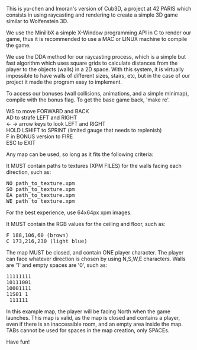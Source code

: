 <title>Welcome to YU-CHEN and LMORAN's \n <em>CUB3D</em></title>

This is yu-chen and lmoran's version of Cub3D, a project at 42 PARIS which consists in using raycasting and rendering to create a simple 3D game similar to Wolfenstein 3D.  
  
We use the MinilibX a simple X-Window programming API in C to render our game, thus it is recommended to use a MAC or LINUX machine to compile the game.  
  
We use the DDA method for our raycasting process, which is a simple but fast algorithm which uses square grids to calculate distances from the player to the objects (walls) in a 2D space. With this system, it is virtually impossible to have walls of different sizes, stairs, etc, but in the case of our project it made the program easy to implement.  
  
To access our bonuses (wall collisions, animations, and a simple minimap), compile with the bonus flag. To get the base game back, 'make re'.  
  
WS to move FORWARD and BACK  
AD to strafe LEFT and RIGHT  
<- -> arrow keys to look LEFT and RIGHT  
HOLD LSHIFT to SPRINT (limited gauge that needs to replenish)  
F in BONUS version to FIRE  
ESC to EXIT  
  
Any map can be used, so long as it fits the following criteria:  
  
It MUST contain paths to textures (XPM FILES) for the walls facing each direction, such as:  
<pre>
NO path_to_texture.xpm  
SO path_to_texture.xpm  
EA path_to_texture.xpm  
WE path_to_texture.xpm  
</pre>
For the best experience, use 64x64px xpm images.  

It MUST contain the RGB values for the ceiling and floor, such as:
<pre>
F 188,106,60 (brown)
C 173,216,230 (light blue) 
</pre>
The map MUST be closed, and contain ONE player character. The player can face whatever direction is chosen by using N,S,W,E characters. Walls are '1' and empty spaces are '0', such as:  
<pre>
11111111  
10111001  
10001111  
11S01 1  
 111111  
</pre>
In this example map, the player will be facing North when the game launches. This map is valid, as the map is closed and contains a player, even if there is an inaccessible room, and an empty area inside the map.  
TABs cannot be used for spaces in the map creation, only SPACEs.  
  
Have fun!  
